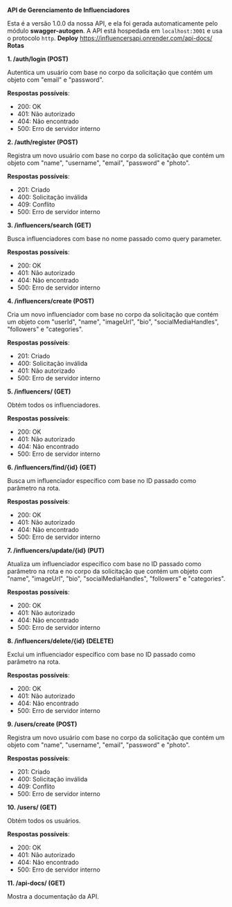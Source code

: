**API de Gerenciamento de Influenciadores**

Esta é a versão 1.0.0 da nossa API, e ela foi gerada automaticamente pelo módulo **swagger-autogen**. A API está hospedada em `localhost:3001` e usa o protocolo `http`.
**Deploy**
https://influencersapi.onrender.com/api-docs/
**Rotas**

**1. /auth/login (POST)**

Autentica um usuário com base no corpo da solicitação que contém um objeto com "email" e "password".

**Respostas possíveis**:

- 200: OK
- 401: Não autorizado
- 404: Não encontrado
- 500: Erro de servidor interno

**2. /auth/register (POST)**

Registra um novo usuário com base no corpo da solicitação que contém um objeto com "name", "username", "email", "password" e "photo".

**Respostas possíveis**:

- 201: Criado
- 400: Solicitação inválida
- 409: Conflito
- 500: Erro de servidor interno

**3. /influencers/search (GET)**

Busca influenciadores com base no nome passado como query parameter.

**Respostas possíveis**:

- 200: OK
- 401: Não autorizado
- 404: Não encontrado
- 500: Erro de servidor interno

**4. /influencers/create (POST)**

Cria um novo influenciador com base no corpo da solicitação que contém um objeto com "userId", "name", "imageUrl", "bio", "socialMediaHandles", "followers" e "categories".

**Respostas possíveis**:

- 201: Criado
- 400: Solicitação inválida
- 401: Não autorizado
- 500: Erro de servidor interno

**5. /influencers/ (GET)**

Obtém todos os influenciadores.

**Respostas possíveis**:

- 200: OK
- 401: Não autorizado
- 404: Não encontrado
- 500: Erro de servidor interno

**6. /influencers/find/{id} (GET)**

Busca um influenciador específico com base no ID passado como parâmetro na rota.

**Respostas possíveis**:

- 200: OK
- 401: Não autorizado
- 404: Não encontrado
- 500: Erro de servidor interno

**7. /influencers/update/{id} (PUT)**

Atualiza um influenciador específico com base no ID passado como parâmetro na rota e no corpo da solicitação que contém um objeto com "name", "imageUrl", "bio", "socialMediaHandles", "followers" e "categories".

**Respostas possíveis**:

- 200: OK
- 401: Não autorizado
- 404: Não encontrado
- 500: Erro de servidor interno

**8. /influencers/delete/{id} (DELETE)**

Exclui um influenciador específico com base no ID passado como parâmetro na rota.

**Respostas possíveis**:

- 200: OK
- 401: Não autorizado
- 404: Não encontrado
- 500: Erro de servidor interno

**9. /users/create (POST)**

Registra um novo usuário com base no corpo da solicitação que contém um objeto com "name", "username", "email", "password" e "photo".

**Respostas possíveis**:

- 201: Criado
- 400: Solicitação inválida
- 409: Conflito
- 500: Erro de servidor interno

**10. /users/ (GET)**

Obtém todos os usuários.

**Respostas possíveis**:

- 200: OK
- 401: Não autorizado
- 404: Não encontrado
- 500: Erro de servidor interno

**11. /api-docs/ (GET)**

Mostra a documentação da API.
